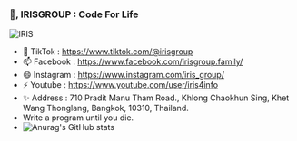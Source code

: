 ### 👋, IRISGROUP : Code For Life 
![IRIS](https://t3.ftcdn.net/jpg/02/45/81/46/360_F_245814629_noygJpYLnIjck3JQJ4mzyvDs7nwddvTG.jpg)

- 💬  TikTok : https://www.tiktok.com/@irisgroup
- 📫   Facebook : https://www.facebook.com/irisgroup.family/
- 😄  Instagram : https://www.instagram.com/iris_group/
- ⚡  Youtube : https://www.youtube.com/user/iris4info
- ✨  Address : 710 Pradit Manu Tham Road., Khlong Chaokhun Sing, Khet Wang Thonglang, Bangkok, 10310, Thailand.
- Write a program until you die.
- ![Anurag's GitHub stats](https://github-readme-stats.vercel.app/api?username=anuraghazra&show_icons=true)




